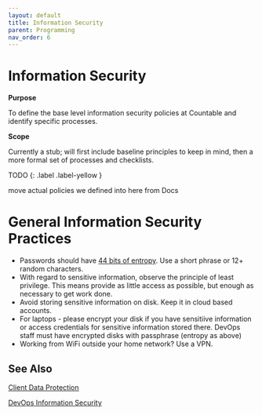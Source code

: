 ```yaml
---
layout: default
title: Information Security
parent: Programming
nav_order: 6
---
```


# Information Security

**Purpose**

To define the base level information security policies at Countable and identify specific processes.

**Scope** 

Currently a stub; will first include baseline principles to keep in mind, then a more formal set of processes and checklists.

TODO
{: .label .label-yellow }

move actual policies we defined into here from Docs

# General Information Security Practices

  * Passwords should have [44 bits of entropy](https://xkcd.com/936/). Use a short phrase or 12+ random characters.
  * With regard to sensitive information, observe the principle of least privilege. This means provide as little access as possible, but enough as necessary to get work done.
  * Avoid storing sensitive information on disk. Keep it in cloud based accounts.
  * For laptops - please encrypt your disk if you have sensitiive information or access credentials for sensitive information stored there. DevOps staff must have encrypted disks with passphrase (entropy as above)
  * Working from WiFi outside your home network? Use a VPN.

## See Also

[Client Data Protection](../operations/WORKING_WITH_CLIENTS/CLIENT_DATA_PROTECTION.md)

[DevOps Information Security](../devops/DEVOPS_INFOSEC.md)